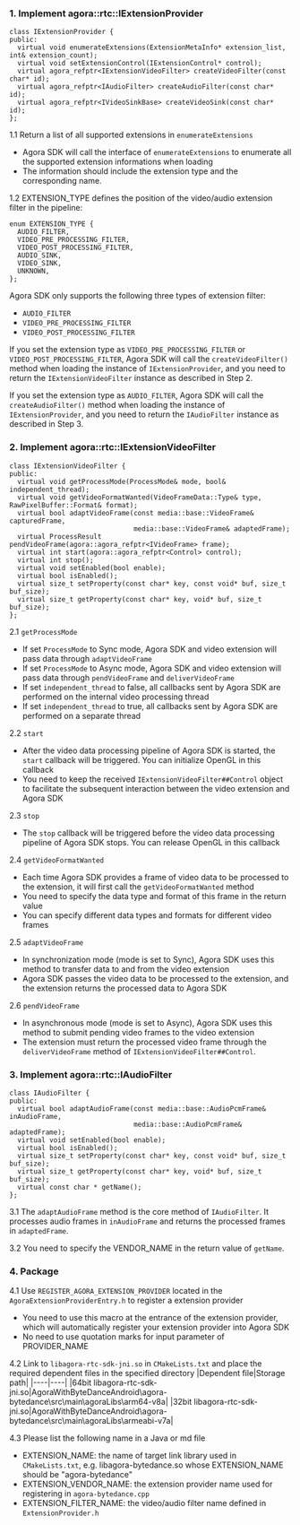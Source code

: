 ### 1. Implement agora::rtc::IExtensionProvider

```
class IExtensionProvider {
public:
  virtual void enumerateExtensions(ExtensionMetaInfo* extension_list, int& extension_count);
  virtual void setExtensionControl(IExtensionControl* control);
  virtual agora_refptr<IExtensionVideoFilter> createVideoFilter(const char* id);
  virtual agora_refptr<IAudioFilter> createAudioFilter(const char* id);
  virtual agora_refptr<IVideoSinkBase> createVideoSink(const char* id);
};
```

1.1 Return a list of all supported extensions in `enumerateExtensions`
- Agora SDK will call the interface of `enumerateExtensions` to enumerate all the supported extension informations when loading
- The information should include the extension type and the corresponding name. 

1.2 EXTENSION_TYPE defines the position of the video/audio extension filter in the pipeline:

```
enum EXTENSION_TYPE {
  AUDIO_FILTER,
  VIDEO_PRE_PROCESSING_FILTER,
  VIDEO_POST_PROCESSING_FILTER,
  AUDIO_SINK,
  VIDEO_SINK,
  UNKNOWN,
};
```

Agora SDK only supports the following three types of extension filter:
- `AUDIO_FILTER`
- `VIDEO_PRE_PROCESSING_FILTER`
- `VIDEO_POST_PROCESSING_FILTER`

If you set the extension type as `VIDEO_PRE_PROCESSING_FILTER` or `VIDEO_POST_PROCESSING_FILTER`, Agora SDK will call the `createVideoFilter()` method 
when loading the instance of `IExtensionProvider`, and you need to return the `IExtensionVideoFilter` instance as described in Step 2.

If you set the extension type as `AUDIO_FILTER`, Agora SDK will call the `createAudioFilter()` method when loading the instance of `IExtensionProvider`, 
and you need to return the `IAudioFilter` instance as described in Step 3.


### 2. Implement agora::rtc::IExtensionVideoFilter

```
class IExtensionVideoFilter {
public:
  virtual void getProcessMode(ProcessMode& mode, bool& independent_thread);
  virtual void getVideoFormatWanted(VideoFrameData::Type& type, RawPixelBuffer::Format& format);
  virtual bool adaptVideoFrame(const media::base::VideoFrame& capturedFrame,
                               media::base::VideoFrame& adaptedFrame);
  virtual ProcessResult pendVideoFrame(agora::agora_refptr<IVideoFrame> frame);
  virtual int start(agora::agora_refptr<Control> control);
  virtual int stop();
  virtual void setEnabled(bool enable);
  virtual bool isEnabled();
  virtual size_t setProperty(const char* key, const void* buf, size_t buf_size);
  virtual size_t getProperty(const char* key, void* buf, size_t buf_size);
};
```

2.1 `getProcessMode`
- If set `ProcessMode` to Sync mode, Agora SDK and video extension will pass data through `adaptVideoFrame`
- If set `ProcessMode` to Async mode, Agora SDK and video extension will pass data through `pendVideoFrame` and `deliverVideoFrame`
- If set `independent_thread` to false, all callbacks sent by Agora SDK are performed on the internal video processing thread
- If set `independent_thread` to true, all callbacks sent by Agora SDK are performed on a separate thread

2.2 `start`
- After the video data processing pipeline of Agora SDK is started, the `start` callback will be triggered. You can initialize OpenGL in this callback
- You need to keep the received `IExtensionVideoFilter##Control` object to facilitate the subsequent interaction between the video extension and Agora SDK

2.3 `stop`
- The `stop` callback will be triggered before the video data processing pipeline of Agora SDK stops. You can release OpenGL in this callback

2.4 `getVideoFormatWanted`
- Each time Agora SDK provides a frame of video data to be processed to the extension, it will first call the `getVideoFormatWanted` method
- You need to specify the data type and format of this frame in the return value
- You can specify different data types and formats for different video frames

2.5 `adaptVideoFrame`
- In synchronization mode (mode is set to Sync), Agora SDK uses this method to transfer data to and from the video extension
- Agora SDK passes the video data to be processed to the extension, and the extension returns the processed data to Agora SDK

2.6 `pendVideoFrame`
- In asynchronous mode (mode is set to Async), Agora SDK uses this method to submit pending video frames to the video extension
- The extension must return the processed video frame through the `deliverVideoFrame` method of `IExtensionVideoFilter##Control`.

### 3. Implement agora::rtc::IAudioFilter

```
class IAudioFilter {
public:
  virtual bool adaptAudioFrame(const media::base::AudioPcmFrame& inAudioFrame,
                               media::base::AudioPcmFrame& adaptedFrame);
  virtual void setEnabled(bool enable);
  virtual bool isEnabled();
  virtual size_t setProperty(const char* key, const void* buf, size_t buf_size);
  virtual size_t getProperty(const char* key, void* buf, size_t buf_size);
  virtual const char * getName();
};
```

3.1 The `adaptAudioFrame` method is the core method of `IAudioFilter`. It processes audio frames in `inAudioFrame` and returns the processed frames in `adaptedFrame`.

3.2 You need to specify the VENDOR_NAME in the return value of `getName`.


### 4. Package
4.1 Use `REGISTER_AGORA_EXTENSION_PROVIDER` located in the `AgoraExtensionProviderEntry.h` to register a extension provider
- You need to use this macro at the entrance of the extension provider, which will automatically register your extension provider into Agora SDK
- No need to use quotation marks for input parameter of PROVIDER_NAME

4.2 Link to `libagora-rtc-sdk-jni.so` in `CMakeLists.txt` and place the required dependent files in the specified directory
|Dependent file|Storage path|
|----|----|
|64bit libagora-rtc-sdk-jni.so|AgoraWithByteDanceAndroid\agora-bytedance\src\main\agoraLibs\arm64-v8a|
|32bit libagora-rtc-sdk-jni.so|AgoraWithByteDanceAndroid\agora-bytedance\src\main\agoraLibs\armeabi-v7a|

4.3 Please list the following name in a Java or md file
- EXTENSION_NAME: the name of target link library used in `CMakeLists.txt`, e.g. libagora-bytedance.so whose EXTENSION_NAME should be "agora-bytedance"
- EXTENSION_VENDOR_NAME: the extension provider name used for registering in `agora-bytedance.cpp`
- EXTENSION_FILTER_NAME: the video/audio filter name defined in `ExtensionProvider.h`

